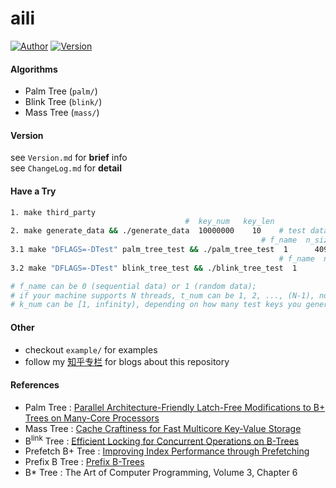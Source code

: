 # aili

[![Author](https://img.shields.io/badge/Author-UncP-brightgreen.svg)](https://github.com/UncP)
[![Version](https://img.shields.io/badge/Version-3.1.0-blue.svg)](https://github.com/UncP/aili)


#### Algorithms

* Palm Tree (`palm/`)
* Blink Tree (`blink/`)
* Mass Tree (`mass/`)

#### Version

see `Version.md` for **brief** info  
see `ChangeLog.md` for **detail** 



#### Have a Try

```bash
1. make third_party
                                       #  key_num   key_len
2. make generate_data && ./generate_data  10000000    10    # test data will be in ./data
                                                        # f_name  n_size  b_size  t_num  q_num  k_num
3.1 make "DFLAGS=-DTest" palm_tree_test && ./palm_tree_test  1      4096   4096     2      8    1000000
                                                            # f_name  n_size  t_num  k_num
3.2 make "DFLAGS=-DTest" blink_tree_test && ./blink_tree_test  1       4096    3     1000000

# f_name can be 0 (sequential data) or 1 (random data);
# if your machine supports N threads, t_num can be 1, 2, ..., (N-1), not N;
# k_num can be [1, infinity), depending on how many test keys you generate
```


#### Other

+ checkout `example/` for examples
+ follow my [知乎专栏](https://zhuanlan.zhihu.com/b-tree) for blogs about this repository



#### References

- Palm Tree : [Parallel Architecture-Friendly Latch-Free Modifications to B+ Trees on Many-Core Processors](http://www.vldb.org/pvldb/vol4/p795-sewall.pdf)
- Mass Tree : [Cache Craftiness for Fast Multicore Key-Value Storage](https://pdos.csail.mit.edu/papers/masstree:eurosys12.pdf)
- B<sup>link</sup> Tree : [Efficient Locking for Concurrent Operations on B-Trees](https://www.csd.uoc.gr/~hy460/pdf/p650-lehman.pdf)
- Prefetch B+ Tree : [Improving Index Performance through Prefetching](http://www.aladdin.cs.cmu.edu/papers/pdfs/y2001/improv_ind.pdf)
- Prefix B Tree : [Prefix B-Trees](http://delivery.acm.org/10.1145/330000/320530/p11-bayer.pdf?ip=111.114.49.2&id=320530&acc=ACTIVE%20SERVICE&key=BF85BBA5741FDC6E%2E4510866D46BF76B7%2E4D4702B0C3E38B35%2E4D4702B0C3E38B35&__acm__=1537792786_42d3c27bf4ea064b8d68b89657e39bf6)
- B* Tree : The Art of Computer Programming, Volume 3, Chapter 6
